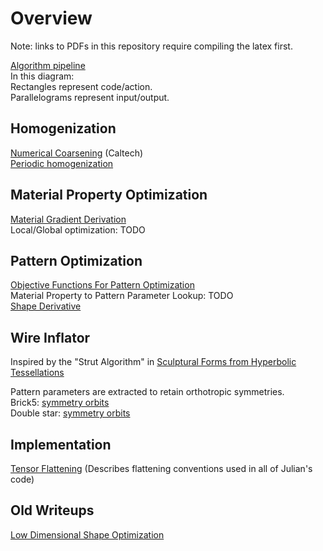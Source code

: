Overview
==================
Note: links to PDFs in this repository require compiling the latex first.

[Algorithm pipeline](images/pipeline.png)  
In this diagram:  
Rectangles represent code/action.  
Parallelograms represent input/output.

Homogenization
--------------

[Numerical Coarsening](http://www.geometry.caltech.edu/pubs/KMOD09.pdf) (Caltech)  
[Periodic homogenization](../periodic_homogenization/periodic_homogenization.pdf)  

Material Property Optimization
------------------------------

[Material Gradient Derivation](https://dl.dropboxusercontent.com/u/29899857/material_opt.pdf)  
Local/Global optimization: TODO

Pattern Optimization
--------------------

[Objective Functions For Pattern Optimization](../pattern_optimization/objective/objective.pdf)  
Material Property to Pattern Parameter Lookup: TODO  
[Shape Derivative](../pattern_optimization/shape_derivative/shape_derivative.pdf)

Wire Inflator
-------------

Inspired by the "Strut Algorithm" in
[Sculptural Forms from Hyperbolic Tessellations](http://georgehart.com/echinoderms/hart.pdf)

Pattern parameters are extracted to retain orthotropic symmetries.  
Brick5: [symmetry orbits](https://dl.dropboxusercontent.com/u/29899857/brick5_parameters.pdf)  
Double star: [symmetry orbits](https://dl.dropboxusercontent.com/u/29899857/star_parameters.pdf)

Implementation
--------------
[Tensor Flattening](external_writeups/TensorFlattening.pdf) (Describes flattening conventions used in all of Julian's code)  

Old Writeups
------------
[Low Dimensional Shape Optimization](external_writeups/shape_opt.pdf)
